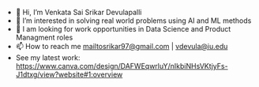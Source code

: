 - 👋 Hi, I’m Venkata Sai Srikar Devulapalli
- 👀 I’m interested in solving real world problems using AI and ML methods
- :handshake: I am looking for work opportunities in Data Science and Product Managment roles
- 📫 How to reach me mailtosrikar97@gmail.com | vdevula@iu.edu
- See my latest work: https://www.canva.com/design/DAFWEqwrluY/nIkbiNHsVKtjyFs-J1dtxg/view?website#1:overview
